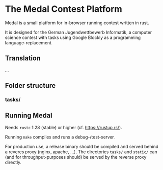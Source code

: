 # The Medal Contest Platform

Medal is a small platform for in-browser running contest written in rust.

It is designed for the German Jugendwettbewerb Informatik, a computer science contest with tasks using Google Blockly as a programming language-replacement.




## Translation

…


## Folder structure

### tasks/


## Running Medal

Needs `rustc` 1.28 (stable) or higher (cf. https://rustup.rs/). 

Running `make` compiles and runs a debug-/test-server.

For production use, a release binary should be compiled and served behind a reveres proxy (nginx, apache, …). The directories `tasks/` and `static/` can (and for throughput-purposes should) be served by the reverse proxy directly.
